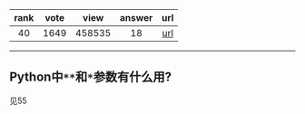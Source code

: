
| rank | vote | view | answer | url |
|:-:|:-:|:-:|:-:|:-:|
|40|1649|458535|18| [url](http://stackoverflow.com/questions/36901/what-does-double-star-asterisk-and-star-asterisk-do-for-parameters) |
***

## Python中`**`和`*`参数有什么用?

见55